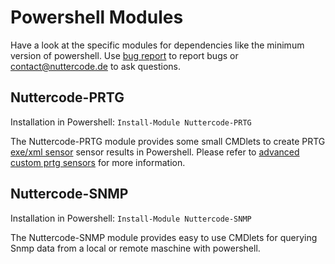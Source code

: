 # Powershell Modules

Have a look at the specific modules for dependencies like the minimum version of powershell. Use [bug report](https://github.com/johanneslatzel/powershellmodules/issues/new?assignees=&labels=&template=bug_report.md&title=) to report bugs or contact@nuttercode.de to ask questions. 

## Nuttercode-PRTG

Installation in Powershell: `Install-Module Nuttercode-PRTG`

The Nuttercode-PRTG module provides some small CMDlets to create PRTG [exe/xml sensor](https://www.paessler.com/manuals/prtg/custom_sensors#exe_script) sensor results in Powershell. Please refer to [advanced custom prtg sensors](https://www.paessler.com/manuals/prtg/exe_script_advanced_sensor) for more information.

## Nuttercode-SNMP

Installation in Powershell: `Install-Module Nuttercode-SNMP`

The Nuttercode-SNMP module provides easy to use CMDlets for querying Snmp data from a local or remote maschine with powershell.
